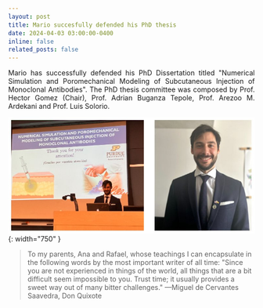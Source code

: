 ```yaml
---
layout: post
title: Mario succesfully defended his PhD thesis
date: 2024-04-03 03:00:00-0400
inline: false
related_posts: false
---
```

<p style="text-align: justify;">
Mario has successfully defended his PhD Dissertation titled "Numerical Simulation and Poromechanical Modeling of Subcutaneous Injection of Monoclonal Antibodies". The PhD thesis committee was composed by Prof. Hector Gomez (Chair), Prof. Adrian Buganza Tepole, Prof. Arezoo M. Ardekani and Prof. Luis Solorio.
</p>

![PhD Defense](/assets/img/phd_defense.jpg){: width="750" }

> To my parents, Ana and Rafael, whose teachings I can encapsulate in the following words by the most important writer of all time:
> "Since you are not experienced in things of the world, all things that are a bit difficult seem impossible to you. Trust time; it usually provides a sweet way out of many bitter challenges."
> —Miguel de Cervantes Saavedra, Don Quixote

